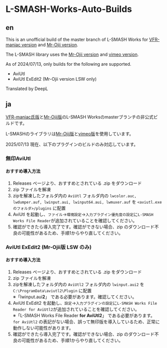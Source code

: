 # L-SMASH-Works-Auto-Builds

## en
This is an unofficial build of the master branch of L-SMASH Works for [VFR-maniac version](https://github.com/VFR-maniac/L-SMASH-Works) and [Mr-Ojii version](https://github.com/Mr-Ojii/L-SMASH-Works).

The L-SMASH library uses the [Mr-Ojii version](https://github.com/Mr-Ojii/l-smash.git) and [vimeo version](https://github.com/vimeo/l-smash.git).

As of 2024/07/13, only builds for the following are supported.
- AviUtl
- AviUtl ExEdit2 (Mr-Ojii version LSW only)

Translated by DeepL

## ja
[VFR-maniac氏版](https://github.com/VFR-maniac/L-SMASH-Works)と[Mr-Ojii版](https://github.com/Mr-Ojii/L-SMASH-Works)のL-SMASH Worksのmasterブランチの非公式ビルドです。

L-SMASHのライブラリは[Mr-Ojii版](https://github.com/Mr-Ojii/l-smash.git)と[vimeo版](https://github.com/vimeo/l-smash.git)を使用しています。

2025/07/13 現在、以下のプラグインのビルドのみ対応しています。
### 無印AviUtl
#### おすすめ導入方法
1. Releases ページより、おすすめとされている .zip をダウンロード
2. zip ファイルを解凍
3. zipを解凍したフォルダ内の `AviUtl` フォルダ内の `lwcolor.auc, lwdumper.auf, lwinput.aui, lwinput64.aui, lwmuxer.auf` を `<aviutl.exeのフォルダ>/plugins` に配置
4. AviUtl を起動し、`ファイル`→`環境設定`→`入力プラグイン優先度の設定`に`L-SMASH Works File Reader`が追加されていることを確認してください。
5. 確認ができたら導入完了です。確認ができない場合、zip のダウンロード不良の可能性があるため、手順1からやり直してください。

### AviUtl ExEdit2 (Mr-Ojii版 LSW のみ)
#### おすすめ導入方法
1. Releases ページより、おすすめとされている .zip をダウンロード
2. zip ファイルを解凍
3. zipを解凍したフォルダ内の `AviUtl2` フォルダ内の `lwinput.aui2` を `C:\ProgramData\aviutl2\Plugin` に配置  
  ※「lwinput.aui**2**」 である必要があります。確認してください。
4. AviUtl ExEdit2 を起動し、`設定`→`入力プラグインの設定`に`L-SMASH Works File Reader for AviUtl2`が追加されていることを確認してください。  
  ※「L-SMASH Works File Reader **for AviUtl2**」 である必要があります。 `for AviUtl2` の表記がない場合、誤って無印版を導入しているため、正常に動作しない可能性があります。
5. 確認ができたら導入完了です。確認ができない場合、zip のダウンロード不良の可能性があるため、手順1からやり直してください。
